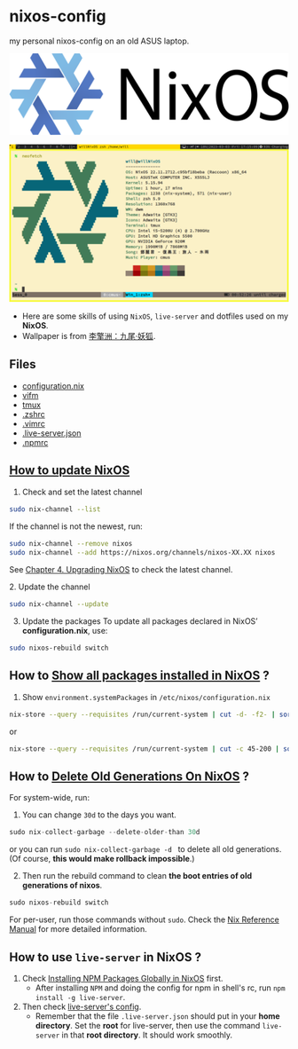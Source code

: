 # nixos-config
my personal nixos-config on an old ASUS laptop.

<div align="center">
	<img src="/screenshots/nixos.png">
</div>

![](/screenshots/nix.png)

- Here are some skills of using `NixOS`, `live-server` and  dotfiles used on my **NixOS**.
- Wallpaper is from [李擎洲：九尾·妖狐][].

[李擎洲：九尾·妖狐]: https://www.bilibili.com/video/BV1iN4y1F7pm/

## Files

- [configuration.nix][]
- [vifm][]
- [tmux][]
- [.zshrc][]
- [.vimrc][]
- [.live-server.json][]
- [.npmrc][]

[configuration.nix]: https://github.com/tkuwill/nixos-config/blob/master/etc/nixos/configuration.nix
[.zshrc]: https://github.com/tkuwill/nixos-config/blob/master/.config/.zshrc
[.vimrc]: https://github.com/tkuwill/nixos-config/blob/master/.config/.vimrc
[vifm]: https://github.com/tkuwill/nixos-config/tree/master/.config/vifm
[tmux]: https://github.com/tkuwill/nixos-config/blob/master/.config/tmux/tmux.conf
[.live-server.json]: https://github.com/tkuwill/nixos-config/blob/master/.config/.live-server.json
[.npmrc]: https://github.com/tkuwill/nixos-config/blob/master/.config/.npmrc


## [How to update NixOS][]
[How to update NixOS]: https://discourse.nixos.org/t/how-to-upgrade-packages/6151/9


1. Check and set the latest channel
```bash
sudo nix-channel --list
```
If the channel is not the newest, run: 
```bash
sudo nix-channel --remove nixos
sudo nix-channel --add https://nixos.org/channels/nixos-XX.XX nixos
```
See [Chapter 4. Upgrading NixOS][] to check the latest channel.

[Chapter 4. Upgrading NixOS]: https://nixos.org/manual/nixos/stable/#sec-upgrading
2. Update the channel
```bash
sudo nix-channel --update
```

3. Update the packages
To update all packages declared in NixOS’ **configuration.nix**, use:
```bash
sudo nixos-rebuild switch
```

## How to [Show all packages installed in NixOS][] ?

1. Show `environment.systemPackages` in `/etc/nixos/configuration.nix`
```bash
nix-store --query --requisites /run/current-system | cut -d- -f2- | sort | uniq | bat
```
or
```bash
nix-store --query --requisites /run/current-system | cut -c 45-200 | sort | uniq | bat
```

[Show all packages installed in NixOS]: https://functor.tokyo/blog/2018-02-20-show-packages-installed-on-nixos

## How to [Delete Old Generations On NixOS][] ?

For system-wide, run:  
1. You can change `30d` to the days you want.
```nix
sudo nix-collect-garbage --delete-older-than 30d
```
or you can run ```sudo nix-collect-garbage -d ``` to delete all old generations. (Of course, **this would make rollback impossible**.)

2. Then run the rebuild command to clean **the boot entries of old generations of nixos**.
```nix
sudo nixos-rebuild switch
```
For per-user, run those commands without `sudo`. Check the [Nix Reference Manual][] for more detailed information.

[Nix Reference Manual]: https://nixos.org/manual/nix/stable/package-management/garbage-collection.html
[Delete Old Generations On NixOS]: https://ersocon.net/articles/nixos-remove-old-generations~0332c9e7-5c49-4cd9-b706-559356e31390

## How to use `live-server` in NixOS ?

1. Check [Installing NPM Packages Globally in NixOS][] first.
    - After installing `NPM` and doing the config for npm in shell's rc, run `npm install -g live-server`.
2. Then check [live-server's config][].
    - Remember that the file `.live-server.json` should put in your **home directory**. Set the **root** for live-server, then use the command `live-server` in that **root directory**. It should work smoothly.


[Installing NPM Packages Globally in NixOS]: https://matthewrhone.dev/nixos-npm-globally
[live-server's config]: https://github.com/tapio/live-server/issues/105




